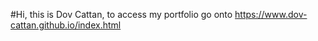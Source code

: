#Hi, this is Dov Cattan, to access my portfolio go onto https://www.dov-cattan.github.io/index.html 
